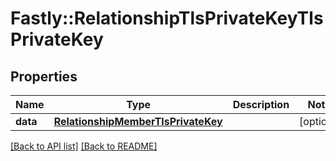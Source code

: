# Fastly::RelationshipTlsPrivateKeyTlsPrivateKey

## Properties

| Name | Type | Description | Notes |
| ---- | ---- | ----------- | ----- |
| **data** | [**RelationshipMemberTlsPrivateKey**](RelationshipMemberTlsPrivateKey.md) |  | [optional] |

[[Back to API list]](../../README.md#endpoints) [[Back to README]](../../README.md)

